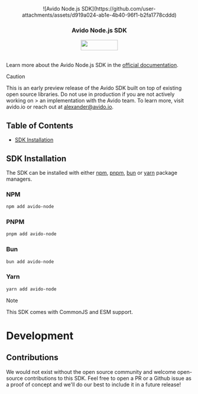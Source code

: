 <div align="center">
  ![Avido Node.js SDK](https://github.com/user-attachments/assets/d919a024-ab1e-4b40-96f1-b2fa1778cddd)
  <h3>Avido Node.js SDK</h3>
  <a href="https://opensource.org/licenses/MIT">
    <img src="https://img.shields.io/badge/License-MIT-blue.svg" style="width: 100px; height: 28px;" />
  </a>
</div>

<br/>

Learn more about the Avido Node.js SDK in the [official documentation](https://docs.avido.io/sdk).

> [!CAUTION]
> This is an early preview release of the Avido SDK built on top of existing open source libraries. Do not use in production if you are not actively working on > an implementation with the Avido team. To learn more, visit avido.io or reach out at alexander@avido.io.

<!-- Start Table of Contents [toc] -->
## Table of Contents

* [SDK Installation](#sdk-installation)
<!-- End Table of Contents [toc] -->

<!-- Start SDK Installation [installation] -->
## SDK Installation

The SDK can be installed with either [npm](https://www.npmjs.com/), [pnpm](https://pnpm.io/), [bun](https://bun.sh/) or [yarn](https://classic.yarnpkg.com/en/) package managers.

### NPM

```bash
npm add avido-node
```

### PNPM

```bash
pnpm add avido-node
```

### Bun

```bash
bun add avido-node
```

### Yarn

```bash
yarn add avido-node
```

> [!NOTE]
> This SDK comes with CommonJS and ESM support.
<!-- End SDK Installation [installation] -->

# Development

## Contributions
We would not exist without the open source community and welcome open-source contributions to this SDK.
Feel free to open a PR or a Github issue as a proof of concept and we'll do our best to include it in a future release!
